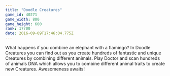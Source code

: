 ```yaml
---
title: "Doodle Creatures"
game_id: 40271
game_width: 800
game_height: 600
rank: 17700
date: 2016-09-09T17:46:04.775Z
---
```

What happens if you combine an elephant with a flamingo? In Doodle Creatures you can find out as you create hundreds of fantastic and unique Creatures by combining different animals. 
Play Doctor and scan hundreds of animals DNA which allows you to combine different animal traits to create new Creatures. Awesomeness awaits!